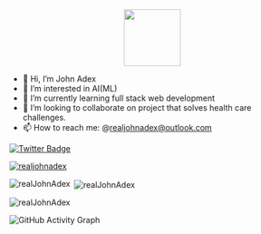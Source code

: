 <div id="header" align="center">
 <img src="https://media.giphy.com/media/M9gbBd9nbDrOTu1Mqx/giphy.gif" width="100px"/>
</div>

- 👋 Hi, I’m John Adex
- 👀 I’m interested in AI(ML)
- 🌱 I’m currently learning full stack web development 
- 💞️ I’m looking to collaborate on project that solves health care challenges. 
- 📫 How to reach me: @realjohnadex@outlook.com 


<div id="badges">
  <a href="https://twitter.com/realjohnadex">
    <img src="https://img.shields.io/badge/Twitter-blue?style=for-the-badge&logo=twitter&logoColor=white" alt="Twitter Badge"/>
  </a>
<p align="left"> <a href="https://twitter.com/realjohnadex" target="blank"><img src="https://img.shields.io/twitter/follow/realjohnadex?logo=twitter&style=for-the-badge" alt="realjohnadex"" /></a> </p>
</div>

</p><p><img align="left" src="https://github-readme-stats.vercel.app/api/top-langs?username=realJohnAdex&show_icons=true&locale=en&layout=compact" alt="realJohnAdex" /></p>

<p>&nbsp;<img align="center" src="https://github-readme-stats.vercel.app/api?username=realJohnAdex&show_icons=true&locale=en" alt="realJohnAdex" /></p>

<p><img align="center" src="https://github-readme-streak-stats.herokuapp.com/?user=realJohnAdex&" alt="realJohnAdex" /></p>

![GitHub Activity Graph](https://activity-graph.herokuapp.com/graph?username=realJohnAdex&bg_color=1d2a3a&color=5BCDEC&line=5BCDEC&point=FFFFFF&hide_border=true)

<!---
realJohnAdex/realJohnAdex is a ✨ special ✨ repository because its `README.md` (this file) appears on your GitHub profile.
You can click the Preview link to take a look at your changes.
--->
